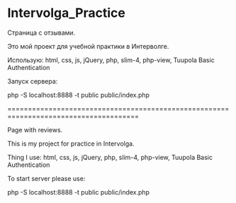 # Intervolga_Practice
Страница с отзывами.

Это мой проект для учебной практики в Интерволге.

Использую: html, css, js, jQuery, php, slim-4, php-view, Tuupola Basic Authentication

Запуск сервера: 

php -S localhost:8888 -t public public/index.php

======================================================================================

Page with reviews.

This is my project for practice in Intervolga.

Thing I use: html, css, js, jQuery, php, slim-4, php-view, Tuupola Basic Authentication

To start server please use:

php -S localhost:8888 -t public public/index.php
